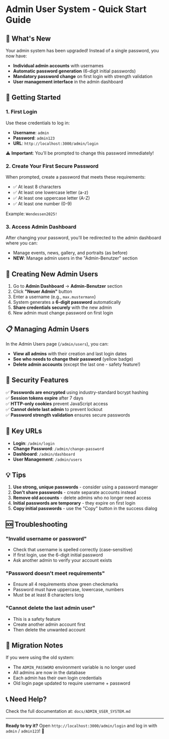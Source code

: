 # Admin User System - Quick Start Guide

## 🎉 What's New

Your admin system has been upgraded! Instead of a single password, you now have:
- **Individual admin accounts** with usernames
- **Automatic password generation** (6-digit initial passwords)
- **Mandatory password change** on first login with strength validation
- **User management interface** in the admin dashboard

## 🚀 Getting Started

### 1. First Login
Use these credentials to log in:
- **Username**: `admin`
- **Password**: `admin123`
- **URL**: `http://localhost:3000/admin/login`

⚠️ **Important**: You'll be prompted to change this password immediately!

### 2. Create Your First Secure Password
When prompted, create a password that meets these requirements:
- ✅ At least 8 characters
- ✅ At least one lowercase letter (a-z)
- ✅ At least one uppercase letter (A-Z)
- ✅ At least one number (0-9)

Example: `Wendessen2025!`

### 3. Access Admin Dashboard
After changing your password, you'll be redirected to the admin dashboard where you can:
- Manage events, news, gallery, and portraits (as before)
- **NEW**: Manage admin users in the "Admin-Benutzer" section

## 👥 Creating New Admin Users

1. Go to **Admin Dashboard** → **Admin-Benutzer** section
2. Click **"Neuer Admin"** button
3. Enter a username (e.g., `max.mustermann`)
4. System generates a **6-digit password** automatically
5. **Share credentials securely** with the new admin
6. New admin must change password on first login

## 📋 Managing Admin Users

In the Admin Users page (`/admin/users`), you can:
- **View all admins** with their creation and last login dates
- **See who needs to change their password** (yellow badge)
- **Delete admin accounts** (except the last one - safety feature!)

## 🔐 Security Features

✅ **Passwords are encrypted** using industry-standard bcrypt hashing  
✅ **Session tokens expire** after 7 days  
✅ **HTTP-only cookies** prevent JavaScript access  
✅ **Cannot delete last admin** to prevent lockout  
✅ **Password strength validation** ensures secure passwords

## 📍 Key URLs

- **Login**: `/admin/login`
- **Change Password**: `/admin/change-password`
- **Dashboard**: `/admin/dashboard`
- **User Management**: `/admin/users`

## 💡 Tips

1. **Use strong, unique passwords** - consider using a password manager
2. **Don't share passwords** - create separate accounts instead
3. **Remove old accounts** - delete admins who no longer need access
4. **Initial passwords are temporary** - they expire on first login
5. **Copy initial passwords** - use the "Copy" button in the success dialog

## 🆘 Troubleshooting

### "Invalid username or password"
- Check that username is spelled correctly (case-sensitive)
- If first login, use the 6-digit initial password
- Ask another admin to verify your account exists

### "Password doesn't meet requirements"
- Ensure all 4 requirements show green checkmarks
- Password must have uppercase, lowercase, numbers
- Must be at least 8 characters long

### "Cannot delete the last admin user"
- This is a safety feature
- Create another admin account first
- Then delete the unwanted account

## 🔄 Migration Notes

If you were using the old system:
- The `ADMIN_PASSWORD` environment variable is no longer used
- All admins are now in the database
- Each admin has their own login credentials
- Old login page updated to require username + password

## 📞 Need Help?

Check the full documentation at: `docs/ADMIN_USER_SYSTEM.md`

---

**Ready to try it?** Open `http://localhost:3000/admin/login` and log in with `admin` / `admin123`! 🎊
